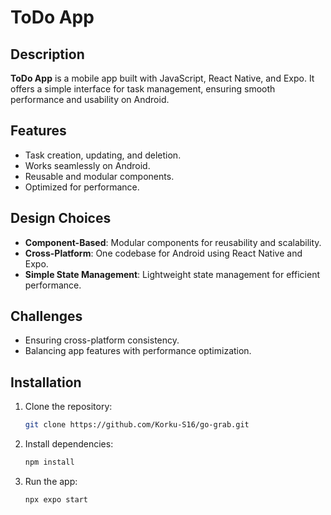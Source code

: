 

# ToDo App

## Description

**ToDo App** is a  mobile app built with JavaScript, React Native, and Expo. It offers a simple interface for task management, ensuring smooth performance and usability on Android.

## Features

- Task creation, updating, and deletion.
- Works seamlessly on Android.
- Reusable and modular components.
- Optimized for performance.

## Design Choices

- **Component-Based**: Modular components for reusability and scalability.
- **Cross-Platform**: One codebase for Android using React Native and Expo.
- **Simple State Management**: Lightweight state management for efficient performance.

## Challenges

- Ensuring cross-platform consistency.
- Balancing app features with performance optimization.

## Installation

1. Clone the repository:
   ```bash
   git clone https://github.com/Korku-S16/go-grab.git
   ```
2. Install dependencies:
   ```bash
   npm install
   ```
3. Run the app:
   ```bash
   npx expo start
   ```

